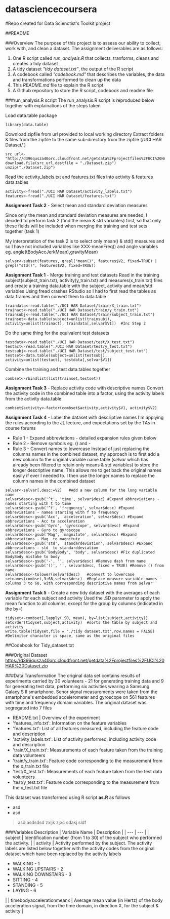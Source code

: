 datasciencecoursera
===================

#Repo created for Data Scienctist's Toolkit project

##README

###Overview
The purpose of this project is to assess our ability to collect, work with, and clean a dataset. The assignment deliverables are as follows:

1. One R script called *run_analysis.R* that collects, tranforms, cleans and creates a tidy dataset
2. A tidy dataset *"tidy dataset.txt"*, the output of the R script
3. A codebook called *"codebook.md"* that describes the variables, the data and transformations performed to clean up the data
4. This *README.md* file to explain the R script
5. A Github repository to store the R script, codebook and readme file

###run_analysis.R script
The run_analysis.R script is reproduced below together with explainations of the steps taken

Load data.table package
```
library(data.table)
```


Download zipfile from url provided to local working directory
Extract folders & files from the zipfile to the same sub-directory from the zipfile (/UCI HAR Dataset/ )
```
src_url<-"http://d396qusza40orc.cloudfront.net/getdata%2Fprojectfiles%2FUCI%20HAR%20Dataset.zip"
download.file(src_url,destfile = "./Dataset.zip")
unzip("./Dataset.zip")
```

Read the activity_labels.txt and features.txt files into activity & features data.tables
```
activity<-fread("./UCI HAR Dataset/activity_labels.txt")
features<-fread("./UCI HAR Dataset/features.txt")
```

**Assignment Task 2** - Select mean and standard deviation measures

Since only the mean and standard deviation measures are needed, I decided to perform task 2 (find the mean & std variables) first, so that only these fields will be included when merging the training and test sets together (task 1)

My interpretation of the task 2 is to select only mean() & std() measures and so I have not included variables like XXX-meanFreq() and angle variables eg. angle(tBodyAccJerkMean),gravityMean)
```
selvar<-subset(features, grepl("mean()", features$V2, fixed=TRUE) | grepl("std()", features$V2, fixed=TRUE))
```

**Assignment Task 1** - Merge training and test datasets
Read in the training subject(subject_train.txt), activity(y_train.txt) and measures(x_train.txt) files and create a training data.table with the subject, activity and mean/std variables
Using fread crashes RStudio so I had to first read the tables as data.frames and then convert them to data.table
```
traindata<-read.table("./UCI HAR Dataset/train/X_train.txt")
trainact<-read.table("./UCI HAR Dataset/train/y_train.txt")
trainsubj<-read.table("./UCI HAR Dataset/train/subject_train.txt")
trainset<-data.table(subject=unlist(trainsubj), activity=unlist(trainact), traindata[,selvar$V1])  #Inc Step 2
```

Do the same thing for the equivalent test datasets
```
testdata<-read.table("./UCI HAR Dataset/test/X_test.txt")
testact<-read.table("./UCI HAR Dataset/test/y_test.txt")
testsubj<-read.table("./UCI HAR Dataset/test/subject_test.txt")
testset<-data.table(subject=unlist(testsubj), activity=unlist(testact), testdata[,selvar$V1])
```

Combine the training and test data.tables together
```
combset<-rbindlist(list(trainset,testset))
```

**Assignment Task 3** - Replace activity code with descriptive names
Convert the activity code in the combined table into a factor, using the activity labels from the activity data.table
```
combset$activity<-factor(combset$activity,activity$V1, activity$V2)
```

**Assignment Task 4** - Label the dataset with descriptive names
I'm applying the rules according to the JL lecture, and expectations set by the TAs in course forums
- Rule 1 - Expand abbreviations - detailed expansion rules given below
- Rule 2 - Remove symbols eg. () and -
- Rule 3 - Convert names to lowercase
Instead of just replacing the columns names in the combined dataset, my approach is to first add a new column to the original variable name table (*selvar* which has already been filtered to retain only means & std variables) to store the longer descriptive name. This allows me to get back the original names easily if ever I needed to.
I then use the longer names to replace the column names in the combined dataset
```
selvar<-selvar[,desc:=V2]	#Add a new column for the long variable name
selvar$desc<-gsub('^t', 'time', selvar$desc) #Expand abbreviations - names starting with t to time
selvar$desc<-gsub('^f', 'frequency', selvar$desc) #Expand abbreviations - names starting with f to frequency
selvar$desc<-gsub('Acc', 'acceleration', selvar$desc) #Expand abbreviations - Acc to acceleration
selvar$desc<-gsub('Gyro', 'gyroscope', selvar$desc) #Expand abbreviations - Gyro to gyroscope
selvar$desc<-gsub('Mag', 'magnitute', selvar$desc) #Expand abbreviations - Mag  to magnitute
selvar$desc<-gsub('std', 'standardeviation', selvar$desc) #Expand abbreviations - std  to standarddeviation
selvar$desc<-gsub('BodyBody', 'body', selvar$desc) #Fix duplicated BodyBody mistake to body
selvar$desc<-gsub('-', '', selvar$desc) #Remove dash from name
selvar$desc<-gsub('()', '', selvar$desc, fixed = TRUE) #Remove () from name
selvar$desc<-tolower(selvar$desc) 	#convert to lowercase
setnames(combset,3:68,selvar$desc)	#Replace measure variable names - columns 3 to 68, with corresponding descriptive names from selvar
```

**Assignment Task 5** - Create a new tidy dataset with the averages of each variable for each subject and activity
Used the .SD parameter to apply the mean function to all columns, except for the group by columns (indicated in the by=)
```
tidyset<-combset[,lapply(.SD, mean), by=list(subject,activity)]
setorder(tidyset,subject,activity)	#sorts the table by subject and activity
write.table(tidyset,file = "./tidy dataset.txt",row.names = FALSE)	#Delimitor character is space, same as the original files
```

##Codebook for Tidy_dataset.txt

###Original Dataset
https://d396qusza40orc.cloudfront.net/getdata%2Fprojectfiles%2FUCI%20HAR%20Dataset.zip


###Data Transformation
The original data set contains results of experiments carried by 30 volunteers - 21 for generating training data and 9 for generating test data, performing six activities wearing a Samsung Galaxy S II smartphone. Senor signal measurements were taken from the smartphone's embedded accelerometer and gyroscope on 561 features with time and frequency domain variables. The original dataset was segregated into 7 files
- README.txt | Overview of the experiment
- 'features_info.txt':   Information on the feature variables
- 'features.txt': List of all features measured, including the feature code and description
- 'activity_labels.txt': List of activity performed, including activity code and description
- 'train/X_train.txt': Measurements of each feature taken from the training data volunteers
- 'train/y_train.txt': Feature code corresponding to the measurement from the x_train.txt file
- 'test/X_test.txt': Measurements of each feature taken from the test data volunteers
- 'test/y_test.txt': Feature code corresponding to the measurement from the x_test.txt file

This dataset was transformed using R script **as.R**  as follows
- asd
- asd

> asd
> asdsdsd zxljk z;xc
> sdakj sldf

###Variables Description
| Variable Name | Description |
| --- | --- |
| subject | Identification number (from 1 to 30) of the subject who performed the activity. |
| activity | Activity performed by the subject. The activity labels are listed below together with the activity codes from the original dataset which have been replaced by the activity labels <ul><li> WALKING - 1</li><li> WALKING UPSTAIRS - 2</li><li> WALKING DOWNSTAIRS - 3</li><li> SITTING - 4</li><li> STANDING - 5</li><li> LAYING - 6</li></ul>|
| timebodyaccelerationmeanx | Average mean value (in Hertz) of the body acceleration signal, from the time domain, in direction X, for the subject & activity |
